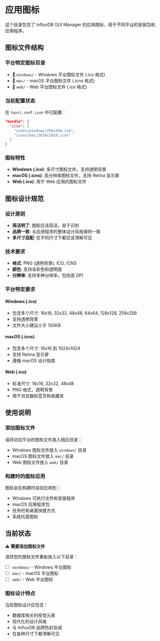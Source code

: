 # 应用图标

这个目录包含了 InfluxDB GUI Manager 的应用图标，用于不同平台的安装包和应用程序。

## 图标文件结构

### 平台特定图标目录
- 📁 `windows/` - Windows 平台图标文件 (.ico 格式)
- 📁 `mac/` - macOS 平台图标文件 (.icns 格式)  
- 📁 `web/` - Web 平台图标文件 (.ico 格式)

### 当前配置状态
在 `tauri.conf.json` 中已配置：
```json
"bundle": {
  "icon": [
    "icons/windows/256x256.ico",
    "icons/mac/1024x1024.icns"
  ]
}
```

### 图标特性
- **Windows (.ico)**: 多尺寸图标文件，支持透明背景
- **macOS (.icns)**: 高分辨率图标文件，支持 Retina 显示屏
- **Web (.ico)**: 用于 Web 应用的图标文件

## 图标设计规范

### 设计原则
- **简洁明了**: 图标应该简洁，易于识别
- **品牌一致**: 与应用程序的整体设计风格保持一致
- **多尺寸适配**: 在不同尺寸下都应该清晰可见

### 技术要求
- **格式**: PNG (透明背景), ICO, ICNS
- **颜色**: 支持全彩色和透明度
- **分辨率**: 支持多种分辨率，包括高 DPI

### 平台特定要求

#### Windows (.ico)
- 包含多个尺寸: 16x16, 32x32, 48x48, 64x64, 128x128, 256x256
- 支持透明背景
- 文件大小建议小于 100KB

#### macOS (.icns)
- 包含多个尺寸: 16x16 到 1024x1024
- 支持 Retina 显示屏
- 遵循 macOS 设计指南

#### Web (.ico)
- 标准尺寸: 16x16, 32x32, 48x48
- PNG 格式，透明背景
- 用于浏览器标签页和收藏夹

## 使用说明

### 添加图标文件
请将对应平台的图标文件放入相应目录：
- Windows 图标文件放入 `windows/` 目录
- macOS 图标文件放入 `mac/` 目录
- Web 图标文件放入 `web/` 目录

### 构建时的图标应用
图标会在构建时自动应用到：
- Windows 可执行文件和安装程序
- macOS 应用程序包
- 任务栏和桌面快捷方式
- 系统托盘图标

## 当前状态

⚠️ **需要添加图标文件**

请将您的图标文件重新放入以下目录：
- [ ] `windows/` - Windows 平台图标
- [ ] `mac/` - macOS 平台图标
- [ ] `web/` - Web 平台图标

### 图标设计特点
当前图标设计应包含：
- 数据库相关的视觉元素
- 现代化的设计风格
- 与 InfluxDB 品牌色彩协调
- 在各种尺寸下都清晰可见
